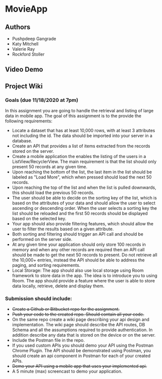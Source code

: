 # MovieApp

## Authors <a name="authors"></a>
- Pushpdeep Gangrade
- Katy Mitchell
- Valerie Ray
- Rockford Stoller

## Video Demo <a name="demo"></a>

## Project Wiki <a name="wiki"></a>

### Goals (due 11/18/2020 at 7pm)
In this assignment you are going to handle the retrieval and listing of large data in mobile app.
The goal of this  assignment is to the provide the following requirements:

- Locate a dataset that has at least 10,000 rows, with at least 3 attributes not including the id.
  The data should be imported into your server in a database.
- Create an API that provides a list of items extracted from the records stored on the server.
- Create a mobile application the enables the listing of the users in a ListView/RecyclerView. The main
  requirement is that the list should only present 50 records at any given time.
- Upon reaching the bottom of the list, the last item in the list should be labeled as "Load More",
  which when pressed should load the next 50 records.
- Upon reaching the top of the list and when the list is pulled downwards, this should load the
  previous 50 records.
- The user should be able to decide on the sorting key of the list, which is based on the attributes
  of your data and should allow the user to select ascending or descending order. When the user selects
  a sorting key the list should be reloaded and the first 50 records should be displayed based on the
  selected key.
- Your app should also provide filtering features, which should allow the user to filter the results
  based on a given attribute.
- Both sorting and filtering should trigger an API call and should be performed on the server side.
- At any given time your application should only store 100 records in memory and when any other
  records are required then an API call should be made to get the next 50 records to present. Do not
  retrieve all the 10,000+ entries, instead the API should be able to address the paging, and
  sorting requirements.
- Local Storage: The app should also use local storage using Room framework to store data in the app.
  The idea is to introduce you to using Room. The app should provide a feature where the user is able
  to store data locally, retrieve, delete and display them.

### Submission should include:

- ~~Create a Github or Bitbucket repo for the assignment.~~
- ~~Push your code to the created repo. Should contain all your code.~~
- On the same repo create a wiki page describing your api design and implementation. The wiki page
  should describe the API routes, DB Schema and all the assumptions required to provide
  authentication. In addition describe any data that is stored on the device or on the server.
- Include the Postman file in the repo.
- If you used custom APIs you should demo your API using the Postman Chrome Plugin. The API should
  be demonstrated using Postman, you should create an api component in Postman for each of your created APIs.
- ~~Demo your API using a mobile app that uses your implemented api.~~
- A 5 minute (max) screencast to demo your application.